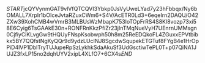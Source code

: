 $START$jcQYVynmGAT9vlVfQTCQVI3Ybkp0JsVyUweLYad7y23hFbbqx/Ny6bOMALL7XrpIr1bOIceJvtaRZuxCWm6+S4V/AcETR0Ld3+6eqeIrn2DAQU/O42ZXw39XohCMB4wVmrB3MLBUsWzMbapK753loTOpFrRS4S8Kl8vozp73xi58E6Cyig6TsGAAkE30n+RONFRnKkzPfiZr23jInTMqNueVyH7UEnrnUMMsgn0CjfiyCiKLvgGw9tHQUyFNspKsobwph50h8m25ReEDQkoFL4ZGuxxEPVtbibkx5BY7QQfstNgKyQQr9d9ydzLUcINJ8SgcdwSqupekETGTuf8FYgB4e1HrOpPiD4lVP1DblTryTUJupeRpSzLykhkSdaAkuSf3UdGsctiwTePL0T+p07QiNA1JUJZ3fxLP15no2dqhUYV2xipL4XLfO7+6CX4s$END$
